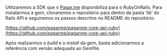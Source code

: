Utilizaremos a SDK que o [Pagar.me](http://Pagar.me) disponibiliza para o RubyOnRails. Para instalarmos a gem, clonaremos o repositório para dentro da pasta ‘lib’ do Rails API e seguiremos os passos descritos no README do repositório.

[https://github.com/pagarme/pagarme-core-api-ruby](https://github.com/pagarme/pagarme-core-api-ruby)

Após realizarmos o *build* e o *install* da gem, basta adicionarmos a referência com versão adequada ao Gemfile. 